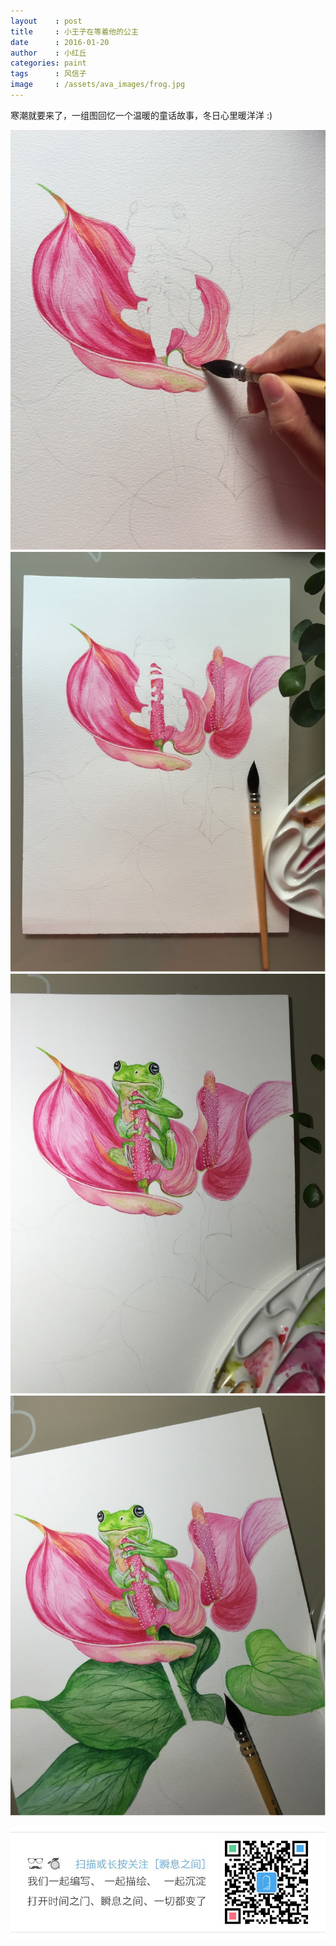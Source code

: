 ```yaml
---
layout    : post
title     : 小王子在等着他的公主
date      : 2016-01-20
author    : 小红丘
categories: paint
tags      : 风信子
image     : /assets/ava_images/frog.jpg
---
```



寒潮就要来了，一组图回忆一个温暖的童话故事，冬日心里暖洋洋 :)

![](/assets/ava_images/frog-1.jpg)
![](/assets/ava_images/frog-2.jpg)
![](/assets/ava_images/frog-3.jpg)
![](/assets/ava_images/frog-4.jpg)

![](/assets/images/qrcode_tail.jpg)
